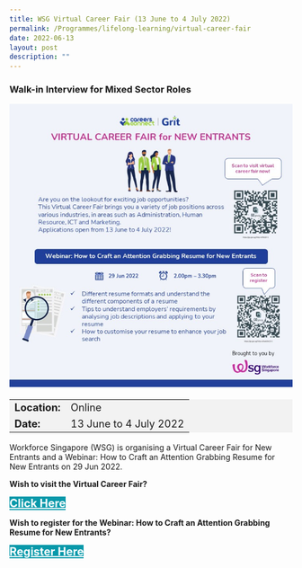 ```yaml
---
title: WSG Virtual Career Fair (13 June to 4 July 2022)
permalink: /Programmes/lifelong-learning/virtual-career-fair
date: 2022-06-13
layout: post
description: ""
---
```

### Walk-in Interview for Mixed Sector Roles ###

<img style="width:600px; height:auto" src="/images/Programmes%20(June%202022)/edm-virtual-career-fair.jpg">

<table  style="font-size:130%; background-color:#f2f2f2">
	<tbody>
		<tr>
			 <td><b>Location:</b></td><td>Online</td>
		</tr>
		<tr>
		 <td><b>Date:</b> </td><td>13 June to 4 July 2022</td>
		</tr>
	</tbody>
</table>

Workforce Singapore (WSG) is organising a Virtual Career Fair for New Entrants and a Webinar: How to Craft an Attention Grabbing Resume for New Entrants on 29 Jun 2022.

<b>Wish to visit the Virtual Career Fair?</b>
<div>
	<a href="https://go.gov.sg/ihltp-vcf0622-1" style="font-size:20px; width:35%; height:60px; background-color:#0899AA; color:white" class="bp-button"><b>Click Here</b></a>
</div>

<b>Wish to register for the Webinar: How to Craft an Attention Grabbing Resume for New Entrants?</b>
<div>
	<a href="https://go.gov.sg/ihltp-vcfweb0622-1" style="font-size:20px; width:35%; height:60px; background-color:#0899AA; color:white" class="bp-button"><b>Register Here</b></a>
</div>